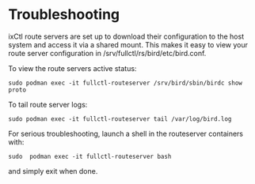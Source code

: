# Troubleshooting

ixCtl route servers are set up to download their configuration to the host system and access it via a shared mount. This makes it easy to view your route server configuration in /srv/fullctl/rs/bird/etc/bird.conf.

To view the route servers active status:

    sudo podman exec -it fullctl-routeserver /srv/bird/sbin/birdc show proto

To tail route server logs:

    sudo podman exec -it fullctl-routeserver tail /var/log/bird.log

For serious troubleshooting, launch a shell in the routeserver containers with:

    sudo  podman exec -it fullctl-routeserver bash

and simply exit when done.
